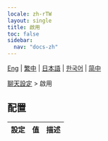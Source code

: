```yaml
---
locale: zh-rTW
layout: single
title: 啟用
toc: false
sidebar:
  nav: "docs-zh"
---
```

[Eng](/dancexr/menu/2025.5/chat/enabled) | [繁中](/tw/dancexr/menu/2025.5/chat/enabled) | [日本語](/jp/dancexr/menu/2025.5/chat/enabled) | [한국어](/kr/dancexr/menu/2025.5/chat/enabled) | [简中](/zh/dancexr/menu/2025.5/chat/enabled)

[聊天設定](../menu#聊天設定) > 啟用

## 配置

| 設定 | 值 | 描述 |
| :--- | --- | :--- |
